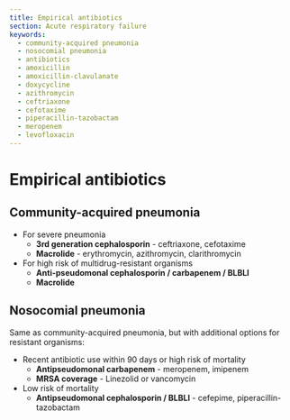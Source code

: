 ```yaml
---
title: Empirical antibiotics
section: Acute respiratory failure
keywords:
  - community-acquired pneumonia
  - nosocomial pneumonia
  - antibiotics
  - amoxicillin
  - amoxicillin-clavulanate
  - doxycycline
  - azithromycin
  - ceftriaxone
  - cefotaxime
  - piperacillin-tazobactam
  - meropenem
  - levofloxacin
---
```


# Empirical antibiotics

## Community-acquired pneumonia

- For severe pneumonia
  - **3rd generation cephalosporin** - ceftriaxone, cefotaxime
  - **Macrolide** - erythromycin, azithromycin, clarithromycin
- For high risk of multidrug-resistant organisms
  - **Anti-pseudomonal cephalosporin / carbapenem / BLBLI**
  - **Macrolide**

## Nosocomial pneumonia

Same as community-acquired pneumonia, but with additional options for resistant organisms:

- Recent antibiotic use within 90 days or high risk of mortality
  - **Antipseudomonal carbapenem** - meropenem, imipenem
  - **MRSA coverage** - Linezolid or vancomycin
- Low risk of mortality
  - **Antipseudomonal cephalosporin / BLBLI** - cefepime, piperacillin-tazobactam
